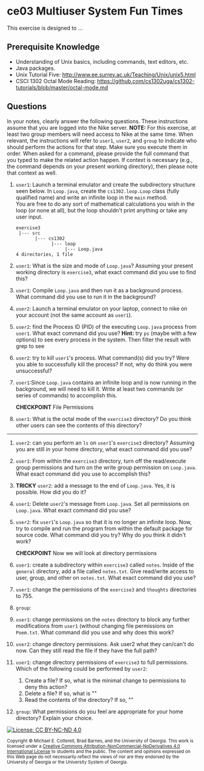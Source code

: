 # ce03 Multiuser System Fun Times

This exercise is designed to ...

## Prerequisite Knowledge

* Understanding of Unix basics, including commands, text editors, etc.
* Java packages.
* Unix Tutorial Five: http://www.ee.surrey.ac.uk/Teaching/Unix/unix5.html
* CSCI 1302 Octal Mode Reading: https://github.com/cs1302uga/cs1302-tutorials/blob/master/octal-mode.md

## Questions

In your notes, clearly answer the following questions. These instructions assume that you are 
logged into the Nike server. **NOTE:** For this exercise, at least two group members will need
access to Nike at the same time. When relevant, the instructions will refer to `user1`, `user2`, and `group` to indicate 
who should perform the actions for that step. Make sure you execute them in order. When asked for
a command, please provide the full command that you typed to make the related action happen. If context
is necessary (e.g., the command depends on your present working directory), then please note that 
context as well.

1. `user1`: Launch a terminal emulator and create the subdirectory structure seen below. 
   In `Loop.java`, create the `cs1302.loop.Loop` class (fully qualified name) and write an infinite 
   loop in the `main` method.  
   You are free to do any sort of mathematical calculations you wish in
   the loop (or none at all), but the loop shouldn't print anything or take any user input.

   ```
   exercise3
    |--- src
          |--- cs1302
                |--- loop
                     |--- Loop.java
   4 directories, 1 file
   ```
   
1. `user1`: What is the size and mode of `Loop.java`?  Assuming your present working directory is `exercise3`, what exact command did you
use to find this?

1. `user1`: Compile `Loop.java` and then run it as a background process.  
   What command did you use to run it in the background?

1. `user2`: Launch a terminal emulator on your laptop, connect to nike on your account (not the same account as `user1`).

1. `user2`: find the Process ID (PID) of the executing `Loop.java` process from `user1`. What exact command did you use?
**Hint:** try `ps` (maybe with a few options) to see every process in the system. Then filter the result with grep to see

1. `user2`: try to kill `user1`'s process.  What command(s) did you try?  Were you able to successfully kill the process?  If not, why do 
think you were unsuccessful?

1. `user1`:Since `Loop.java` contains an infinite loop and is now running in the background, we will need to kill it.  Write at least two
commands (or series of commands) to accomplish this.

    **CHECKPOINT** File Permissions

1. `user1`: What is the octal mode of the `exercise3` directory?  Do you think other users can see the contents of this directory?
<hr/>

1. `user2`: can you perform an `ls` on `user1`'s `exercise3` directory?  Assuming you are still in your home directory, what exact 
command did you use?

1. `user1`: From within the `exercise3` directory, turn off the read/execute group permissions and turn on the write group permission on 
`Loop.java`.  What exact command did you use to accomplish this?

1. **TRICKY** `user2`: add a message to the end of `Loop.java`.  Yes, it is possible.  How did you do it?

1. `user1`: Delete `user2`'s message from `Loop.java`. Set all permissions on `Loop.java`.  What exact command did you use?

1. `user2`: fix `user1`'s `Loop.java` so that it is no longer an infinite loop.  Now, try to compile and run the program from within the
default package for source code.  What command did you try?  Why do you think it didn't work?

    **CHECKPOINT** Now we will look at directory permissions

1. `user1`: create a subdirectory within `exercise3` called `notes`. Inside of the `general` directory, add a file called `notes.txt`.
Give read/write access to user, group, and other on `notes.txt`.  What exact command did you use?

1. `user1`: change the permissions of the `exercise3` and `thoughts` directories to 755.

1. `group`: 

1. `user1`: change permissions on the `notes` directory to block any further modifications from `user1` (without changing file 
permissions on `Poem.txt`.  What command did you use and why does this work?

1. `user2`: change directory permissions.  Ask user2 what they can/can't do now.  Can they still read the file if they have the full path?

1. `user1`: change directory permissions of `exercise3` to full permissions.  Which of the following could be performed by `user2`:

    1. Create a file?  If so, what is the minimal change to permissions to deny this action?
    1. Delete a file?  If so, what is ""
    1. Read the contents of the directory?  If so, ""
    
1. `group`: What permissions do you feel are appropriate for your home directory?  Explain your choice.

[![License: CC BY-NC-ND 4.0](https://img.shields.io/badge/License-CC%20BY--NC--ND%204.0-lightgrey.svg)](http://creativecommons.org/licenses/by-nc-nd/4.0/)

<small>
Copyright &copy; Michael E. Cotterell, Brad Barnes, and the University of Georgia.
This work is licensed under a <a rel="license" href="http://creativecommons.org/licenses/by-nc-nd/4.0/">Creative Commons Attribution-NonCommercial-NoDerivatives 4.0 International License</a> to students and the public.
The content and opinions expressed on this Web page do not necessarily reflect the views of nor are they endorsed by the University of Georgia or the University System of Georgia.
</small>
